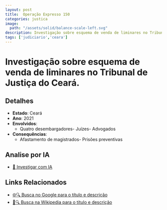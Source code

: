```yaml
---
layout: post
title:  Operação Expresso 150
categories: justica
image:
  path: "/assets/solid/balance-scale-left.svg"
description: Investigação sobre esquema de venda de liminares no Tribunal de Justiça do Ceará.Quatro desembargadoresJuízesAdvogados
tags: ['judiciario','ceara']
---
```


# Investigação sobre esquema de venda de liminares no Tribunal de Justiça do Ceará.

## Detalhes
- **Estado**: Ceará
- **Ano**: 2021
- **Envolvidos**:
  - Quatro desembargadores- Juízes- Advogados
- **Consequências**:
  - Afastamento de magistrados- Prisões preventivas

## Analise por IA
- [🤖 Investigar com IA](https://www.perplexity.ai/search?q=Opera%C3%A7%C3%A3o%20Expresso%20150%20Investiga%C3%A7%C3%A3o%20sobre%20esquema%20de%20venda%20de%20liminares%20no%20Tribunal%20de%20Justi%C3%A7a%20do%20Cear%C3%A1.%20Cear%C3%A1)

## Links Relacionados
- [🌐🔍 Busca no Google para o título e descrição](https://www.google.com/search?q=Opera%C3%A7%C3%A3o%20Expresso%20150%20Investiga%C3%A7%C3%A3o%20sobre%20esquema%20de%20venda%20de%20liminares%20no%20Tribunal%20de%20Justi%C3%A7a%20do%20Cear%C3%A1.%20Cear%C3%A1)
- [📖🔍 Busca na Wikipedia para o título e descrição](https://pt.wikipedia.org/w/index.php?search=Opera%C3%A7%C3%A3o%20Expresso%20150%20Investiga%C3%A7%C3%A3o%20sobre%20esquema%20de%20venda%20de%20liminares%20no%20Tribunal%20de%20Justi%C3%A7a%20do%20Cear%C3%A1.%20Cear%C3%A1)

